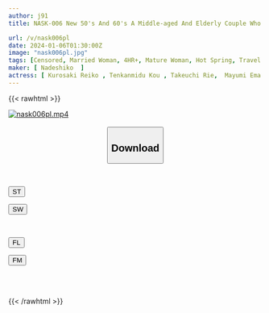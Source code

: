 ```yaml
---
author: j91
title: NASK-006 New 50's And 60's A Middle-aged And Elderly Couple Who Have Been Together For Many Years Rekindle Their Passion With Intense Kisses And Sexual Intercourse 2

url: /v/nask006pl
date: 2024-01-06T01:30:00Z
image: "nask006pl.jpg"
tags: [Censored, Married Woman, 4HR+, Mature Woman, Hot Spring, Travel	]
maker: [ Nadeshiko  ]
actress: [ Kurosaki Reiko , Tenkanmidu Kou , Takeuchi Rie,  Mayumi Ema , Miyuki Tsubasa , Asaoka Hikari ]
---
```



{{< rawhtml >}}

<div class="video" data-videoid="YqmoL3JbK2uvYdJ">
    <a href="javascript:;">
        <img src="/v/nask006pl/nask006pl.jpg" width="WIDTH" height="HEIGHT" alt="nask006pl.mp4" loading="lazy">
    </a>
</div>

<script type="text/javascript" src="https://j91.asia/asset/on-demand-st.js"></script>

<br>
  <link rel="stylesheet" href="https://j91.asia/asset/bs5.css">
  
  <center>
  <button class="btn btn-primary" type="button" data-bs-toggle="collapse" data-bs-target=".multi-collapse" aria-expanded="false" aria-controls="multiCollapseExample1 multiCollapseExample2"><h2>Download</h2></button></center>
</p>
<div class="row">
  <div class="col">
    <div class="collapse multi-collapse" id="multiCollapseExample1">
      <div class="card card-body">
	      	      <br>
<div class="buttons">  
<p><a href="https://streamtape.to/v/YqmoL3JbK2uvYdJ" target="_blank"><button class="btn-hover color-3"><i class="fa fa-download"></i> ST</button></a></p>
<p><a href="https://flaswish.com/ftwmhmkfjg72" target="_blank"><button class="btn-hover color-2"><i class="fa fa-download"></i> SW</button></a></p></div>
    </div>
  </div>
</div>
  <div class="col">
    <div class="collapse multi-collapse" id="multiCollapseExample2">
      <div class="card card-body">
	      <br>
<div class="buttons">
<p><a href="javascript:;" target="_blank"><button class="btn-hover color-9"><i class="fa fa-download"></i> FL</button></a></p>
<p><a href="javascript:;" target="_blank"><button class="btn-hover color-8"><i class="fa fa-download"></i> FM</button></a></p></div>
<br><br>
      </div>
    </div>
  </div>
</div>

{{< /rawhtml >}}